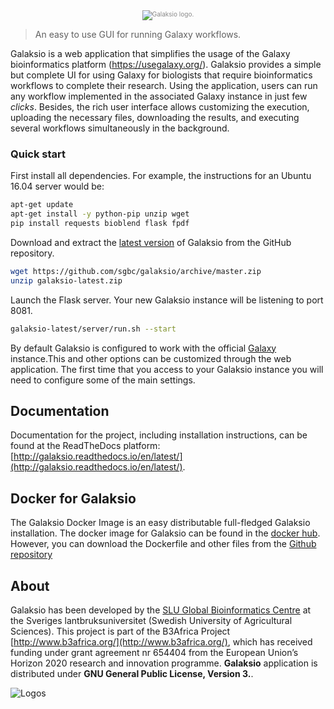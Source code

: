 <div class="imageContainer" style="text-align:center; font-size:10px; color:#898989" >
    <img src="https://cloud.githubusercontent.com/assets/11427394/26060697/1dc10348-3986-11e7-92ae-e41b98a27625.png" title="Galaksio logo."/>
</div>

> An easy to use GUI for running Galaxy workflows.

Galaksio is a web application that simplifies the usage of the Galaxy bioinformatics platform (https://usegalaxy.org/).
Galaksio provides a simple but complete UI for using Galaxy for biologists that require bioinformatics workflows to complete their research.
Using the application, users can run any workflow implemented in the associated Galaxy instance in just few *clicks*.
Besides, the rich user interface allows customizing the execution, uploading the necessary files, downloading the results, and executing several workflows simultaneously in the background.

### Quick start
First install all dependencies. For example, the instructions for an Ubuntu 16.04 server would be:
```bash
apt-get update
apt-get install -y python-pip unzip wget
pip install requests bioblend flask fpdf
```

Download and extract the [latest version](https://github.com/fikipollo/galaksio.git) of Galaksio from the GitHub repository.
```bash
wget https://github.com/sgbc/galaksio/archive/master.zip
unzip galaksio-latest.zip
```

Launch the Flask server. Your new Galaksio instance will be listening to port 8081.
```bash
galaksio-latest/server/run.sh --start
```

By default Galaksio is configured to work with the official [Galaxy](https://usegalaxy.org) instance.This and other options can be customized through the web application. The first time that you access to your Galaksio instance you will need to configure some of the main settings.

## Documentation
Documentation for the project, including installation instructions, can be found at the ReadTheDocs platform: [http://galaksio.readthedocs.io/en/latest/](http://galaksio.readthedocs.io/en/latest/).

## Docker for Galaksio
The Galaksio Docker Image is an easy distributable full-fledged Galaksio installation.
The docker image for Galaksio can be found in the [docker hub](https://hub.docker.com/r/fikipollo/galaksio/). However, you can download the Dockerfile and other files from the [Github repository](https://github.com/fikipollo/galaksio-docker)

## About
Galaksio has been developed by the [SLU Global Bioinformatics Centre](http://sgbc.slu.se/) at the Sveriges lantbruksuniversitet (Swedish University of Agricultural Sciences).
This project is part of the B3Africa Project [http://www.b3africa.org/](http://www.b3africa.org/), which has received funding under grant agreement nr 654404 from the European Union’s Horizon 2020 research and innovation programme.
**Galaksio** application is distributed under **GNU General Public License, Version 3.**.

<img style="display:block; margin:auto;" src="https://user-images.githubusercontent.com/11427394/30154858-76cd4d9a-93bb-11e7-8834-c2d3dbf95ba3.png" title="Logos"/>

